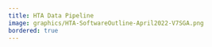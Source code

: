 ```yaml
---
title: HTA Data Pipeline
image: graphics/HTA-SoftwareOutline-April2022-V7SGA.png
bordered: true
---
```

